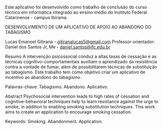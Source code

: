 Este aplicativo foi desenvolvido como trabalho de conclusão do curso técnico em informática integrado ao ensino médio do Instituto Federal Catarinense - campus Ibirama. 

DESENVOLVIMENTO DE UM APLICATIVO DE APOIO AO ABANDONO DO TABAGISMO

Lucas Emanoel Gitirana - gitiranalucas5@gmail.com
Professor orientador: Daniel dos Santos Jr, Me - daniel.santos@ifc.edu.br

Resumo
A intervenção psicossocial conduz a altas taxas de cessação e as técnicas cognitivo-comportamentais auxiliam o aprendizado da resistência contra a vontade de fumar, além de possibilitarem técnicas de substituição ao tabagismo. Este trabalho tem como objetivo criar um aplicativo de incentivo ao abandono do tabagismo.

Palavras-chave: Tabagismo. Abandono. Aplicativo. 

Abstract
Psychosocial intervention leads to high rates of cessation and cognitive-behavioral techniques help to learn resistance against the urge to smoke, in addition to enabling smoking substitution techniques. This work aims to create an application to encourage smoking cessation.

Keywords: Smoking. Abandonment. Application.


